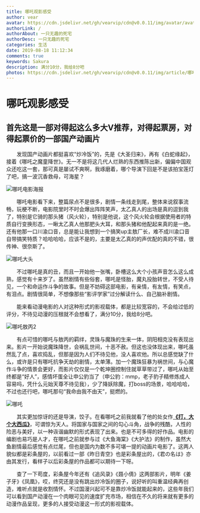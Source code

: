 ```yaml
---
title: 哪吒观影感受
author: vear
avatar: https://cdn.jsdelivr.net/gh/vearvip/cdn@v0.0.11/img/avatar/avatar.webp
authorLink: /
authorAbout: 一只无趣的死宅
authorDesc: 一只无趣的死宅
categories: 生活
date: 2019-08-18 11:12:34
comments: true
keywords: Sakura
description: 满分10分，我给8分吧
photos: https://cdn.jsdelivr.net/gh/vearvip/cdn@v0.0.11/img/article/哪吒影评/哪吒敖丙.webp
---
```

# 哪吒观影感受
## 首先这是一部对得起这么多大V推荐，对得起票房，对得起票价的一部国产动画片
&emsp;&emsp;发现国产动画片都挺喜欢“炒冷饭”的，先是《大圣归来》，再有《白蛇缘起》，接着《哪吒之魔童降世》。无一不是将这几代人烂熟的东西推陈出新，偏偏中国观众还吃这一套，那可真是屡试不爽啊，我琢磨着，哪个导演下回是不是该拍宝莲灯了吧，搞一波沉香救母，可海星？

![哪吒电影海报](https://cdn.jsdelivr.net/gh/vearvip/cdn@v0.0.11/img/article/哪吒影评/哪吒电影海报.webp)

&emsp;&emsp;哪吒电影看下来，整篇尿点不是很多，剧情一条线走到尾，整体来说叙事流畅，玩梗不断，电影院里时不时会爆出阵阵笑声，太乙真人的出场是真的逗到我了，特别是它骑的那头猪（风火轮），特别是他说，这个风火轮会根据使用者的特质自行变换形态，一瞅太乙真人他那肥头大耳，和那头猪和他配起来真的是一绝。还有他那一口川渝口音，总是能让我想到一个搞笑up主敖厂长，难不成川渝口音自带搞笑特质？哈哈哈哈，应该不是的，主要是太乙真的的声优配的真的不错，很传神、很奈斯了。

![哪吒大头](https://cdn.jsdelivr.net/gh/vearvip/cdn@v0.0.11/img/article/哪吒影评/哪吒大头.webp)

&emsp;&emsp;不过哪吒是真的丑，而且一开始他一张嘴，卧槽这么大个小孩声音怎么这么成熟，感觉有十来岁了。虽然剧情有些俗套，哪吒是怪胎，魔丸投胎转世，不受人待见，一个和命运作斗争的故事。但是不妨碍这部电影，有亲情，有友情，有笑点，有泪点。剧情很简单，不想像那些“影评学家”过分解读什么、自己脑补剧情。

&emsp;&emsp;能来看动漫电影的人对这种形式的影视载体，都是比较宽容的，不会给过低的评分，不待见动漫的压根就不会想看了，满分10分，我给8分吧。

![哪吒敖丙2](https://cdn.jsdelivr.net/gh/vearvip/cdn@v0.0.11/img/article/哪吒影评/哪吒敖丙2.webp)



&emsp;&emsp;有点可惜的哪吒与敖丙的羁绊，灵珠与魔珠的生来一体，阴阳相克没有表现出来。影片一开始说魔珠降世，会祸乱世间，十恶不赦。但这也没体现出来，哪吒虽然乱了点，喜欢捣乱，但那是因为人们不待见他，没人喜欢他。所以总感觉缺了什么，或许是只有哪吒抗争天劫的剧情，太单薄。加一个魔珠狂暴为祸世间，与心魔作斗争的情景会更好，而影片仅仅是一个乾坤圈控制住就草草带过了，哪吒从始至终都是“好人”，感情坏蛋全让申公豹当了（申公豹：mmp，老子豹子精修炼成人容易吗，凭什么元始天尊不待见我），少了降妖除魔，打boss的场景，哈哈哈哈，不过也还行吧，哪吒那句“我命由我不由天”，挺燃的。


![哪吒](https://cdn.jsdelivr.net/gh/vearvip/cdn@v0.0.11/img/article/哪吒影评/哪吒.webp)


&emsp;&emsp;其实更加惊讶的还是导演，饺子。在看哪吒之前我就看了他的处女作[**《打，大个大西瓜》**](https://www.bilibili.com/video/av5414902?from=search&seid=15614048164674279377)，可谓惊为天人。将国家与国家之间的勾心斗角，战争的残酷，人性的险恶与美好，以一种诙谐幽默的形式表现了出来。也是不可多得的好作品。电影的编剧也易巧是人才，在哪吒之前就参与过《大鱼海棠》《大护法》的制作，虽然大鱼剧情最后感觉有点烂尾，但也是国内为数不多可堪一提的动画片电影了。这两人貌似都是彩条屋的，以前看过一部《昨日青空》也是彩条屋出的，《君の名は》亦由其发行，看样子以后彩条屋的作品都可以期待一下呀。


&emsp;&emsp;查了一下苟度，彩条屋今年还有《追风录》《聂小倩》这两部影片，明年《姜子牙》《凤凰》，哎，终究还是没有跳出炒冷饭的圈子，说好听的叫重温经典再创造，难听点就是收割情怀。不过国漫兴起可不是靠炒冷饭就能起来的，这些年我们可以看到国产动漫在一个肉眼可见的速度扩充市场，相信在不久的将来就有更多的动漫作品呈现，更多的人接受动漫这一形式的影视载体。



